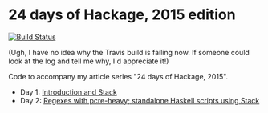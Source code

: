 # 24 days of Hackage, 2015 edition

[![Build Status](https://travis-ci.org/FranklinChen/twenty-four-days2015-of-hackage.png)](https://travis-ci.org/FranklinChen/twenty-four-days2015-of-hackage)

(Ugh, I have no idea why the Travis build is failing now. If someone could look at the log and tell me why, I'd appreciate it!)

Code to accompany my article series "24 days of Hackage, 2015".

- Day 1: [Introduction and Stack](http://conscientiousprogrammer.com/blog/2015/11/30/haskell-tidbits-24-days-of-hackage-2015-day-1-introduction-and-stack/)
- Day 2: [Regexes with pcre-heavy; standalone Haskell scripts using Stack](http://conscientiousprogrammer.com/blog/2015/12/02/24-days-of-hackage-2015-day-2-regexes-with-pcre-heavy-standalone-haskell-scripts-using-stack/)
